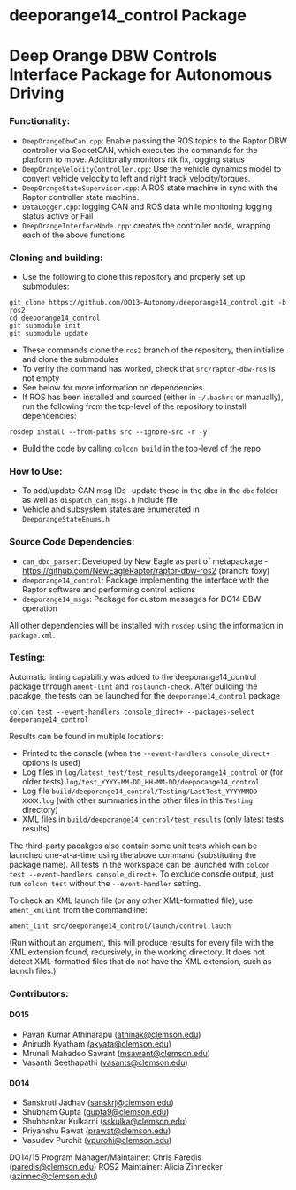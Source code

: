 # deeporange14_control Package
# Deep Orange DBW Controls Interface Package for Autonomous Driving

### Functionality:

- `DeepOrangeDbwCan.cpp`: Enable passing the ROS topics to the Raptor DBW controller via SocketCAN, which executes the commands for the platform to move. Additionally monitors rtk fix, logging status
- `DeepOrangeVelocityController.cpp`: Use the vehicle dynamics model to convert vehicle velocity to left and right track velocity/torques.
- `DeepOrangeStateSupervisor.cpp`: A ROS state machine in sync with the Raptor controller state machine.
- `DataLogger.cpp`: logging CAN and ROS data while monitoring logging status active or Fail
- `DeepOrangeInterfaceNode.cpp`: creates the controller node, wrapping each of the above functions

### Cloning and building:
- Use the following to clone this repository and properly set up submodules:
```
git clone https://github.com/DO13-Autonomy/deeporange14_control.git -b ros2
cd deeporange14_control
git submodule init
git submodule update
```
  - These commands clone the `ros2` branch of the repository, then initialize and clone the submodules
  - To verify the command has worked, check that `src/raptor-dbw-ros` is not empty
  - See below for more information on dependencies
- If ROS has been installed and sourced (either in `~/.bashrc` or manually), run the following from the top-level of the repository to install dependencies:
```
rosdep install --from-paths src --ignore-src -r -y 

```
- Build the code by calling `colcon build` in the top-level of the repo

### How to Use:
- To add/update CAN msg IDs- update these in the dbc in the `dbc` folder as well as `dispatch_can_msgs.h` include file
- Vehicle and subsystem states are enumerated in `DeeporangeStateEnums.h`

### Source Code Dependencies:
- `can_dbc_parser`: Developed by New Eagle as part of metapackage - https://github.com/NewEagleRaptor/raptor-dbw-ros2 (branch: foxy)
- `deeporange14_control`: Package implementing the interface with the Raptor software and performing control actions
- `deeporange14_msgs`: Package for custom messages for DO14 DBW operation

All other dependencies will be installed with `rosdep` using the information in `package.xml`.

### Testing:
Automatic linting capability was added to the deeporange14_control package through `ament-lint` and `roslaunch-check`.  After building the pacakge, the tests can be launched for the `deeporange14_control` package
```
colcon test --event-handlers console_direct+ --packages-select deeporange14_control
```
Results can be found in multiple locations:
  - Printed to the console (when the `--event-handlers console_direct+` options is used)
  - Log files in `log/latest_test/test_results/deeporange14_control` or (for older tests) `log/test_YYYY-MM-DD_HH-MM-DD/deeporange14_control`
  - Log file `build/deeporange14_control/Testing/LastTest_YYYYMMDD-XXXX.log` (with other summaries in the other files in this `Testing` directory)
  - XML files in `build/deeporange14_control/test_results` (only latest tests results)

The third-party pacakges also contain some unit tests which can be launched one-at-a-time using the above command (substituting the package name).  All tests in the workspace can be launched with `colcon test --event-handlers console_direct+`.  To exclude console output, just run `colcon test` without the `--event-handler` setting.

To check an XML launch file (or any other XML-formatted file), use `ament_xmllint` from the commandline:
```
ament_lint src/deeporange14_control/launch/control.lauch
```
(Run without an argument, this will produce results for every file with the XML extension found, recursively, in the working directory.  It does not detect XML-formatted files that do not have the XML extension, such as launch files.)

### Contributors:

#### DO15
 - Pavan Kumar Athinarapu (athinak@clemson.edu)
 - Anirudh Kyatham (akyata@clemson.edu)
 - Mrunali Mahadeo Sawant (msawant@clemson.edu)
 - Vasanth Seethapathi (vasants@clemson.edu)

#### DO14
 - Sanskruti Jadhav (sanskrj@clemson.edu)
 - Shubham Gupta (gupta9@clemson.edu)
 - Shubhankar Kulkarni (sskulka@clemson.edu)
 - Priyanshu Rawat (prawat@clemson.edu)
 - Vasudev Purohit (vpurohi@clemson.edu)

 DO14/15 Program Manager/Maintainer: Chris Paredis (paredis@clemson.edu)
 ROS2 Maintainer: Alicia Zinnecker (azinnec@clemson.edu)
